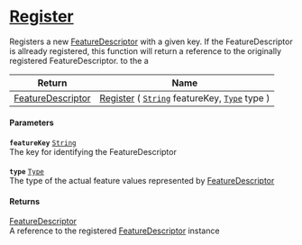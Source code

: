 # [Register](./FeatureDescriptor--Register.md)

Registers a new [FeatureDescriptor](https://github.com/hargitomi97/sigstat/blob/master/docs/md/SigStat/Common/FeatureDescriptor.md) with a given key.  If the FeatureDescriptor is allready registered, this function will  return a reference to the originally registered FeatureDescriptor.  to the a

| Return | Name | 
| --- | --- | 
| [FeatureDescriptor](./../FeatureDescriptor.md) | [Register](./FeatureDescriptor--Register.md) ( [`String`](https://docs.microsoft.com/en-us/dotnet/api/System.String) featureKey, [`Type`](https://docs.microsoft.com/en-us/dotnet/api/System.Type) type ) | 


#### Parameters
**`featureKey`**  [`String`](https://docs.microsoft.com/en-us/dotnet/api/System.String)<br>The key for identifying the FeatureDescriptor<br><br>**`type`**  [`Type`](https://docs.microsoft.com/en-us/dotnet/api/System.Type)<br>The type of the actual feature values represented by [FeatureDescriptor](https://github.com/hargitomi97/sigstat/blob/master/docs/md/SigStat/Common/FeatureDescriptor.md)
#### Returns
[FeatureDescriptor](./../FeatureDescriptor.md)<br>
A reference to the registered [FeatureDescriptor](https://github.com/hargitomi97/sigstat/blob/master/docs/md/SigStat/Common/FeatureDescriptor.md) instance
